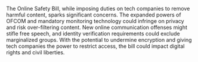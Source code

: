 The Online Safety Bill, while imposing duties on tech companies to remove harmful content, sparks significant concerns. The expanded powers of OFCOM and mandatory monitoring technology could infringe on privacy and risk over-filtering content. New online communication offenses might stifle free speech, and identity verification requirements could exclude marginalized groups. With the potential to undermine encryption and giving tech companies the power to restrict access, the bill could impact digital rights and civil liberties.